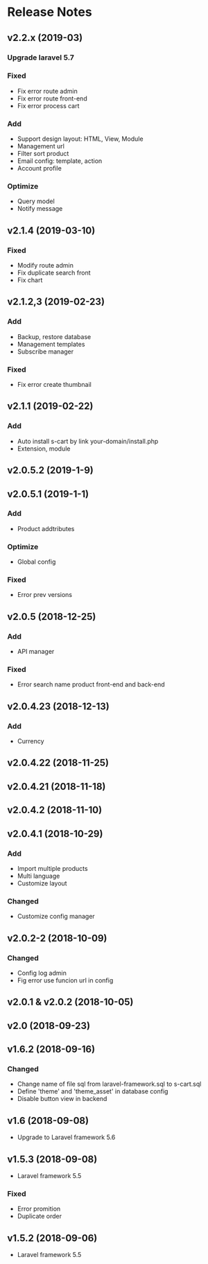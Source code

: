 # Release Notes
## v2.2.x (2019-03)
### Upgrade laravel 5.7
### Fixed
- Fix error route admin
- Fix error route front-end
- Fix error process cart
### Add
- Support design layout: HTML, View, Module
- Management url
- Filter sort product
- Email config: template, action
- Account profile
### Optimize
- Query model
- Notify message


## v2.1.4 (2019-03-10)
### Fixed
- Modify route admin
- Fix duplicate search front
- Fix chart

## v2.1.2,3 (2019-02-23)
### Add
- Backup, restore database
- Management templates
- Subscribe manager
### Fixed
- Fix error create thumbnail

## v2.1.1 (2019-02-22)
### Add
- Auto install s-cart by link your-domain/install.php
- Extension, module


## v2.0.5.2 (2019-1-9)
## v2.0.5.1 (2019-1-1)
### Add
- Product addtributes
### Optimize
- Global config
### Fixed
- Error prev versions


## v2.0.5 (2018-12-25)
### Add
- API manager
### Fixed
- Error search name product front-end and back-end

## v2.0.4.23 (2018-12-13)
### Add
- Currency


## v2.0.4.22 (2018-11-25)
## v2.0.4.21 (2018-11-18)
## v2.0.4.2 (2018-11-10)
## v2.0.4.1 (2018-10-29)
### Add
- Import multiple products
- Multi language
- Customize layout


### Changed
- Customize config manager


## v2.0.2-2 (2018-10-09)
### Changed
- Config log admin
- Fig error use funcion url in config
## v2.0.1 & v2.0.2 (2018-10-05)

## v2.0 (2018-09-23)

## v1.6.2 (2018-09-16)

### Changed
- Change name of file sql from laravel-framework.sql to s-cart.sql
- Define 'theme' and 'theme_asset' in database config
- Disable button view in backend

## v1.6 (2018-09-08)

- Upgrade to Laravel framework 5.6


## v1.5.3 (2018-09-08)

- Laravel framework 5.5

### Fixed
- Error promition
- Duplicate order

## v1.5.2 (2018-09-06)

- Laravel framework 5.5
